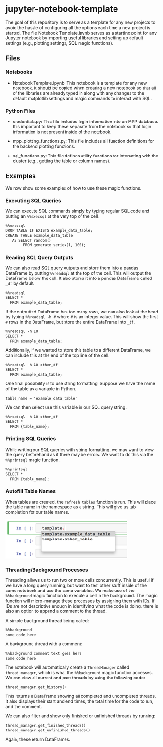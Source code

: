 # jupyter-notebook-template

The goal of this repository is to serve as a template for any new projects to avoid the hassle of configuring all the options each time a new project is started. The file Notebook Template.ipynb serves as a starting point for any Jupyter notebook by importing useful libraries and setting up default settings (e.g., plotting settings, SQL magic functions).

## Files
### Notebooks
- Notebook Template.ipynb: This notebook is a template for any new notebook. It should be copied when creating a new notebook so that all of the libraries are already typed in along with any changes to the default matplotlib settings and magic commands to interact with SQL.

### Python Files
- credentials.py: This file includes login information into an MPP database. It is important to keep these separate from the notebook so that login information is not present inside of the notebook.

- mpp_plotting_functions.py: This file includes all function definitions for the backend plotting functions.

- sql_functions.py: This file defines utility functions for interacting with the cluster (e.g., getting the table or column names).

## Examples
We now show some examples of how to use these magic functions.
### Executing SQL Queries
We can execute SQL commands simply by typing regular SQL code and putting an `%%execsql` at the very top of the cell.
```
%%execsql
DROP TABLE IF EXISTS example_data_table;
CREATE TABLE example_data_table
   AS SELECT random()
        FROM generate_series(1, 100);
```

### Reading SQL Query Outputs
We can also read SQL query outputs and store them into a pandas DataFrame by putting `%%readsql` at the top of the cell. This will output the DataFrame below the cell. It also stores it into a pandas DataFrame called `_df` by default.

```
%%readsql
SELECT *
  FROM example_data_table;
```

If the outputted DataFrame has too many rows, we can also look at the head by typing `%%readsql -h #` where `#` is an integer value. This will show the first `#` rows in the DataFrame, but store the entire DataFrame into `_df`.

```
%%readsql -h 10
SELECT *
  FROM example_data_table;
```

Additionally, if we wanted to store this table to a different DataFrame, we can include this at the end of the top line of the cell.

```
%%readsql -h 10 other_df
SELECT *
  FROM example_data_table;
```

One final possibility is to use string formatting. Suppose we have the name of the table as a variable in Python.

```
table_name = 'example_data_table'
```

We can then select use this variable in our SQL query string.

```
%%readsql -h 10 other_df
SELECT *
  FROM {table_name};
```

### Printing SQL Queries
While writing our SQL queries with string formatting, we may want to view the query beforehand as it there may be errors. We want to do this via the `%%printsql` magic function.

```
%%printsql
SELECT *
  FROM {table_name};
```

### Autofill Table Names
When tables are created, the `refresh_tables` function is run. This will place the table name in the namespace as a string. This will give us tab completion for our table names.

<img src='autofill.png' width='400'>

### Threading/Background Processes
Threading allows us to run two or more cells concurrently. This is useful if we have a long query running, but want to test other stuff inside of the same notebook and use the same variables. We make use of the `%%background` magic function to execute a cell in the background. The magic function will micro-manage these processes by assigning them with IDs. If IDs are not descriptive enough in identifying what the code is doing, there is also an option to append a comment to the thread.

A simple background thread being called:

```
%%background
some_code_here
```

A background thread with a comment:

```
%%background comment text goes here
some_code_here
```

The notebook will automatically create a `ThreadManager` called `thread_manager`, which is what the `%%background` magic function accesses. We can view all current and past threads by using the following code:

```
thread_manager.get_history()
```

This returns a DataFrame showing all completed and uncompleted threads. It also displays their start and end times, the total time for the code to run, and the comment.

We can also filter and show only finished or unfinished threads by running:

```
thread_manager.get_finished_threads()
thread_manager.get_unfinished_threads()
```

Again, these return DataFrames.
